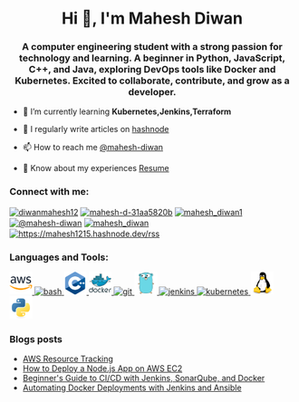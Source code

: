 <h1 align="center">Hi 👋, I'm Mahesh Diwan</h1>
<h3 align="center">A computer engineering student with a strong passion for technology and learning. A beginner in Python, JavaScript, C++, and Java, exploring DevOps tools like Docker and Kubernetes. Excited to collaborate, contribute, and grow as a developer.</h3>

- 🌱 I’m currently learning **Kubernetes,Jenkins,Terraform**

- 📝 I regularly write articles on [hashnode](hashnode)

- 📫 How to reach me [@mahesh-diwan](https://github.com/mahesh-diwan)

- 📄 Know about my experiences [Resume](https://drive.google.com/file/d/19SMEHXNKspmOOshJnRU4bk5Gwe-wAgRA/view?usp=sharing)


<h3 align="left">Connect with me:</h3>
<p align="left">
<a href="https://twitter.com/diwanmahesh12" target="blank"><img align="center" src="https://raw.githubusercontent.com/rahuldkjain/github-profile-readme-generator/master/src/images/icons/Social/twitter.svg" alt="diwanmahesh12" height="30" width="40" /></a>
<a href="https://linkedin.com/in/mahesh-d-31aa5820b" target="blank"><img align="center" src="https://raw.githubusercontent.com/rahuldkjain/github-profile-readme-generator/master/src/images/icons/Social/linked-in-alt.svg" alt="mahesh-d-31aa5820b" height="30" width="40" /></a>
<a href="https://instagram.com/mahesh_diwan1" target="blank"><img align="center" src="https://raw.githubusercontent.com/rahuldkjain/github-profile-readme-generator/master/src/images/icons/Social/instagram.svg" alt="mahesh_diwan1" height="30" width="40" /></a>
<a href="https://hashnode.com/@mahesh-diwan" target="blank"><img align="center" src="https://raw.githubusercontent.com/rahuldkjain/github-profile-readme-generator/master/src/images/icons/Social/hashnode.svg" alt="@mahesh-diwan" height="30" width="40" /></a>
<a href="https://www.hackerrank.com/mahesh_diwan" target="blank"><img align="center" src="https://raw.githubusercontent.com/rahuldkjain/github-profile-readme-generator/master/src/images/icons/Social/hackerrank.svg" alt="mahesh_diwan" height="30" width="40" /></a>
<a href="/https://mahesh1215.hashnode.dev/rss" target="blank"><img align="center" src="https://raw.githubusercontent.com/rahuldkjain/github-profile-readme-generator/master/src/images/icons/Social/rss.svg" alt="https://mahesh1215.hashnode.dev/rss" height="30" width="40" /></a>
</p>

<h3 align="left">Languages and Tools:</h3>
<p align="left"> <a href="https://aws.amazon.com" target="_blank" rel="noreferrer"> <img src="https://raw.githubusercontent.com/devicons/devicon/master/icons/amazonwebservices/amazonwebservices-original-wordmark.svg" alt="aws" width="40" height="40"/> </a> <a href="https://www.gnu.org/software/bash/" target="_blank" rel="noreferrer"> <img src="https://www.vectorlogo.zone/logos/gnu_bash/gnu_bash-icon.svg" alt="bash" width="40" height="40"/> </a> <a href="https://www.w3schools.com/cpp/" target="_blank" rel="noreferrer"> <img src="https://raw.githubusercontent.com/devicons/devicon/master/icons/cplusplus/cplusplus-original.svg" alt="cplusplus" width="40" height="40"/> </a> <a href="https://www.docker.com/" target="_blank" rel="noreferrer"> <img src="https://raw.githubusercontent.com/devicons/devicon/master/icons/docker/docker-original-wordmark.svg" alt="docker" width="40" height="40"/> </a> <a href="https://git-scm.com/" target="_blank" rel="noreferrer"> <img src="https://www.vectorlogo.zone/logos/git-scm/git-scm-icon.svg" alt="git" width="40" height="40"/> </a> <a href="https://golang.org" target="_blank" rel="noreferrer"> <img src="https://raw.githubusercontent.com/devicons/devicon/master/icons/go/go-original.svg" alt="go" width="40" height="40"/> </a> <a href="https://www.jenkins.io" target="_blank" rel="noreferrer"> <img src="https://www.vectorlogo.zone/logos/jenkins/jenkins-icon.svg" alt="jenkins" width="40" height="40"/> </a> <a href="https://kubernetes.io" target="_blank" rel="noreferrer"> <img src="https://www.vectorlogo.zone/logos/kubernetes/kubernetes-icon.svg" alt="kubernetes" width="40" height="40"/> </a> <a href="https://www.linux.org/" target="_blank" rel="noreferrer"> <img src="https://raw.githubusercontent.com/devicons/devicon/master/icons/linux/linux-original.svg" alt="linux" width="40" height="40"/> </a> <a href="https://www.python.org" target="_blank" rel="noreferrer"> <img src="https://raw.githubusercontent.com/devicons/devicon/master/icons/python/python-original.svg" alt="python" width="40" height="40"/> </a> </p>

### Blogs posts
<!-- BLOG-POST-LIST:START -->
- [AWS Resource Tracking](https://mahesh1215.hashnode.dev/automate-aws-resource-tracking-with-ease)
- [How to Deploy a Node.js App on AWS EC2](https://mahesh1215.hashnode.dev/from-github-to-aws-deploy-your-first-nodejs-app-on-ec2)
- [Beginner's Guide to CI/CD with Jenkins, SonarQube, and Docker](https://mahesh1215.hashnode.dev/a-beginners-guide-to-setting-up-a-cicd-pipeline-with-jenkins-sonarqube-and-docker-on-aws)
- [Automating Docker Deployments with Jenkins and Ansible](https://mahesh1215.hashnode.dev/beginners-guide-automating-docker-deployments-with-jenkins-ansible-and-github)
<!-- BLOG-POST-LIST:END -->
